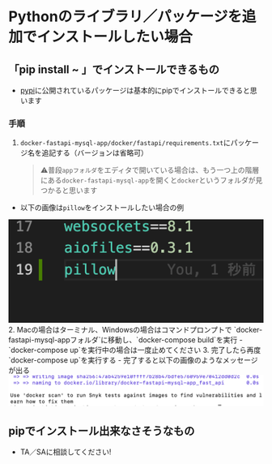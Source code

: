 # Pythonのライブラリ／パッケージを追加でインストールしたい場合

## 「pip install ~ 」でインストールできるもの
- [pypi](https://pypi.org/)に公開されているパッケージは基本的にpipでインストールできると思います

### 手順
1. `docker-fastapi-mysql-app/docker/fastapi/requirements.txt`にパッケージ名を追記する（バージョンは省略可）
    > ⚠️普段`appフォルダ`をエディタで開いている場合は、もう一つ上の階層にある`docker-fastapi-mysql-app`を開くと`docker`というフォルダが見つかると思います
  - 以下の画像は`pillow`をインストールしたい場合の例
  <img width="600" alt="requirements_text" src="images/requirements_text.png">
2. Macの場合はターミナル、Windowsの場合はコマンドプロンプトで `docker-fastapi-mysql-appフォルダ`に移動し、`docker-compose build`を実行
  - `docker-compose up`を実行中の場合は一度止めてください
3. 完了したら再度`docker-compose up`を実行する
  - 完了すると以下の画像のようなメッセージが出る
  <img width="600" alt="build_result" src="images/build_result.png">

## pipでインストール出来なさそうなもの
- TA／SAに相談してください!